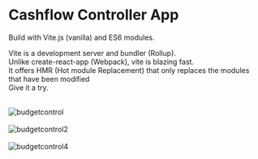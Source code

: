 <h1>Cashflow Controller App</h1>

Build with Vite.js (vanilla) and ES6 modules.<br>

Vite is a development server and bundler (Rollup).<br>
Unlike create-react-app (Webpack), vite is blazing fast.<br>
It offers HMR (Hot module Replacement) that only replaces the modules that have been modified<br>
Give it a try.<br><br>

![budgetcontrol](https://user-images.githubusercontent.com/38325801/216811671-fdfd8128-2fac-4118-b248-dd4001098d21.png)<br><br>
![budgetcontrol2](https://user-images.githubusercontent.com/38325801/216813014-ff6440c9-7658-422a-a6d4-50a04081cbe3.png)<br><br>
![budgetcontrol4](https://user-images.githubusercontent.com/38325801/216812024-39ee478b-fe76-44d4-bc6a-66ef1f7e0bcd.png)